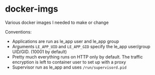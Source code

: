 # docker-imgs
Various docker images I needed to make or change

Conventions:

  * Applications are run as le_app user and le_app group
  * Arguments `LE_APP_UID` and `LE_APP_GID` specify the le_app user/group UID/GID. (10001 by default)
  * Pretty much everything runs on HTTP only by default. The traffic encryption is left to container user to set up with a proxy
  * Supervisor run as le_app and uses `/run/supervisord.pid`